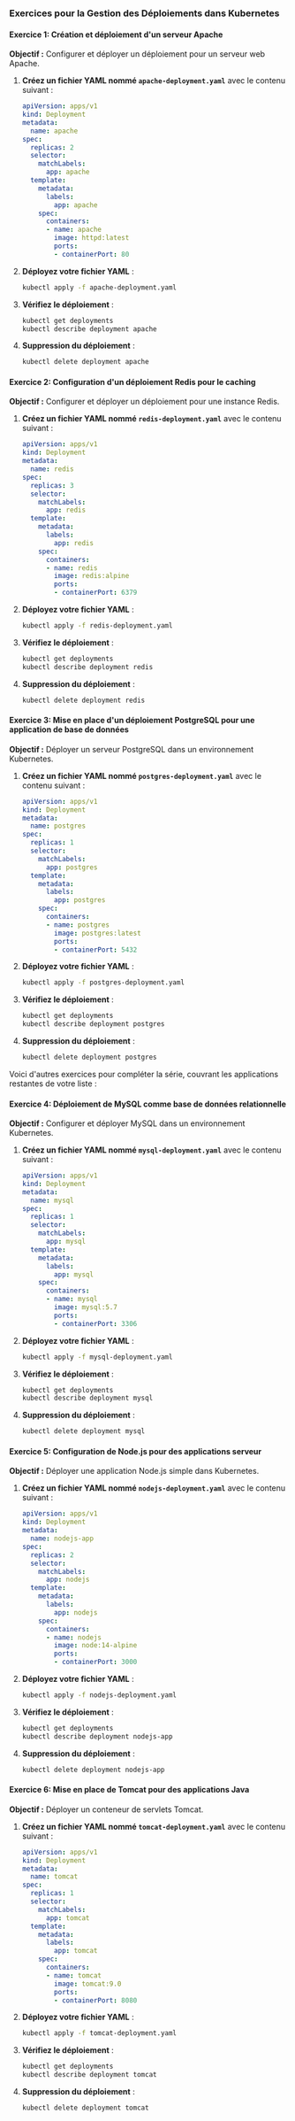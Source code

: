 ### Exercices pour la Gestion des Déploiements dans Kubernetes

#### Exercice 1: Création et déploiement d'un serveur Apache

**Objectif :** Configurer et déployer un déploiement pour un serveur web Apache.

1. **Créez un fichier YAML nommé `apache-deployment.yaml`** avec le contenu suivant :
   ```yaml
   apiVersion: apps/v1
   kind: Deployment
   metadata:
     name: apache
   spec:
     replicas: 2
     selector:
       matchLabels:
         app: apache
     template:
       metadata:
         labels:
           app: apache
       spec:
         containers:
         - name: apache
           image: httpd:latest
           ports:
           - containerPort: 80
   ```

2. **Déployez votre fichier YAML** :
   ```bash
   kubectl apply -f apache-deployment.yaml
   ```

3. **Vérifiez le déploiement** :
   ```bash
   kubectl get deployments
   kubectl describe deployment apache
   ```

4. **Suppression du déploiement** :
   ```bash
   kubectl delete deployment apache
   ```

#### Exercice 2: Configuration d'un déploiement Redis pour le caching

**Objectif :** Configurer et déployer un déploiement pour une instance Redis.

1. **Créez un fichier YAML nommé `redis-deployment.yaml`** avec le contenu suivant :
   ```yaml
   apiVersion: apps/v1
   kind: Deployment
   metadata:
     name: redis
   spec:
     replicas: 3
     selector:
       matchLabels:
         app: redis
     template:
       metadata:
         labels:
           app: redis
       spec:
         containers:
         - name: redis
           image: redis:alpine
           ports:
           - containerPort: 6379
   ```

2. **Déployez votre fichier YAML** :
   ```bash
   kubectl apply -f redis-deployment.yaml
   ```

3. **Vérifiez le déploiement** :
   ```bash
   kubectl get deployments
   kubectl describe deployment redis
   ```

4. **Suppression du déploiement** :
   ```bash
   kubectl delete deployment redis
   ```

#### Exercice 3: Mise en place d'un déploiement PostgreSQL pour une application de base de données

**Objectif :** Déployer un serveur PostgreSQL dans un environnement Kubernetes.

1. **Créez un fichier YAML nommé `postgres-deployment.yaml`** avec le contenu suivant :
   ```yaml
   apiVersion: apps/v1
   kind: Deployment
   metadata:
     name: postgres
   spec:
     replicas: 1
     selector:
       matchLabels:
         app: postgres
     template:
       metadata:
         labels:
           app: postgres
       spec:
         containers:
         - name: postgres
           image: postgres:latest
           ports:
           - containerPort: 5432
   ```

2. **Déployez votre fichier YAML** :
   ```bash
   kubectl apply -f postgres-deployment.yaml
   ```

3. **Vérifiez le déploiement** :
   ```bash
   kubectl get deployments
   kubectl describe deployment postgres
   ```

4. **Suppression du déploiement** :
   ```bash
   kubectl delete deployment postgres
   ```

Voici d'autres exercices pour compléter la série, couvrant les applications restantes de votre liste :

#### Exercice 4: Déploiement de MySQL comme base de données relationnelle

**Objectif :** Configurer et déployer MySQL dans un environnement Kubernetes.

1. **Créez un fichier YAML nommé `mysql-deployment.yaml`** avec le contenu suivant :
   ```yaml
   apiVersion: apps/v1
   kind: Deployment
   metadata:
     name: mysql
   spec:
     replicas: 1
     selector:
       matchLabels:
         app: mysql
     template:
       metadata:
         labels:
           app: mysql
       spec:
         containers:
         - name: mysql
           image: mysql:5.7
           ports:
           - containerPort: 3306
   ```

2. **Déployez votre fichier YAML** :
   ```bash
   kubectl apply -f mysql-deployment.yaml
   ```

3. **Vérifiez le déploiement** :
   ```bash
   kubectl get deployments
   kubectl describe deployment mysql
   ```

4. **Suppression du déploiement** :
   ```bash
   kubectl delete deployment mysql
   ```

#### Exercice 5: Configuration de Node.js pour des applications serveur

**Objectif :** Déployer une application Node.js simple dans Kubernetes.

1. **Créez un fichier YAML nommé `nodejs-deployment.yaml`** avec le contenu suivant :
   ```yaml
   apiVersion: apps/v1
   kind: Deployment
   metadata:
     name: nodejs-app
   spec:
     replicas: 2
     selector:
       matchLabels:
         app: nodejs
     template:
       metadata:
         labels:
           app: nodejs
       spec:
         containers:
         - name: nodejs
           image: node:14-alpine
           ports:
           - containerPort: 3000
   ```

2. **Déployez votre fichier YAML** :
   ```bash
   kubectl apply -f nodejs-deployment.yaml
   ```

3. **Vérifiez le déploiement** :
   ```bash
   kubectl get deployments
   kubectl describe deployment nodejs-app
   ```

4. **Suppression du déploiement** :
   ```bash
   kubectl delete deployment nodejs-app
   ```

#### Exercice 6: Mise en place de Tomcat pour des applications Java

**Objectif :** Déployer un conteneur de servlets Tomcat.

1. **Créez un fichier YAML nommé `tomcat-deployment.yaml`** avec le contenu suivant :
   ```yaml
   apiVersion: apps/v1
   kind: Deployment
   metadata:
     name: tomcat
   spec:
     replicas: 1
     selector:
       matchLabels:
         app: tomcat
     template:
       metadata:
         labels:
           app: tomcat
       spec:
         containers:
         - name: tomcat
           image: tomcat:9.0
           ports:
           - containerPort: 8080
   ```

2. **Déployez votre fichier YAML** :
   ```bash
   kubectl apply -f tomcat-deployment.yaml
   ```

3. **Vérifiez le déploiement** :
   ```bash
   kubectl get deployments
   kubectl describe deployment tomcat
   ```

4. **Suppression du déploiement** :
   ```bash
   kubectl delete deployment tomcat
   ```


